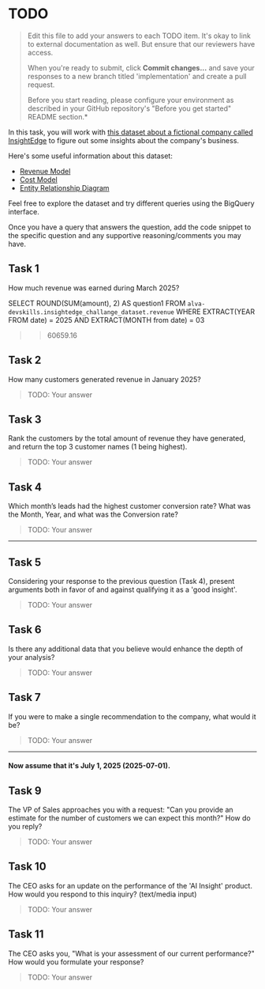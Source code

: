 # TODO

> Edit this file to add your answers to each TODO item. It's okay to link to external documentation as well. But ensure that our reviewers have access.
> 
> When you're ready to submit, click **Commit changes...** and save your responses to a new branch titled 'implementation' and create a pull request.
>
> Before you start reading, please configure your environment as described in your GitHub repository's "Before you get started" README section.*

In this task, you will work with [this dataset about a fictional company called InsightEdge](https://console.cloud.google.com/bigquery?ws=!1m4!1m3!3m2!1salva-devskills!2sinsightedge_challange_dataset) to figure out some insights about the company's business.

Here's some useful information about this dataset:

- [Revenue Model](revenue-model.md)
- [Cost Model](cost-model.md)
- [Entity Relationship Diagram](erd.md)

Feel free to explore the dataset and try different queries using the BigQuery interface.

Once you have a query that answers the question, add the code snippet to the specific question and any supportive reasoning/comments you may have.

## Task 1

How much revenue was earned during March 2025?

SELECT ROUND(SUM(amount), 2) AS question1
FROM `alva-devskills.insightedge_challange_dataset.revenue` 
WHERE EXTRACT(YEAR FROM date) = 2025
AND EXTRACT(MONTH from date) = 03

>> 60659.16

## Task 2

How many customers generated revenue in January 2025?

> TODO: Your answer

## Task 3

Rank the customers by the total amount of revenue they have generated, and return the top 3 customer names (1 being highest).

> TODO: Your answer

## Task 4

Which month’s leads had the highest customer conversion rate? What was the Month, Year, and what was the Conversion rate?

> TODO: Your answer

---

## Task 5

Considering your response to the previous question (Task 4), present arguments both in favor of and against qualifying it as a 'good insight'.

> TODO: Your answer

## Task 6

Is there any additional data that you believe would enhance the depth of your analysis?

> TODO: Your answer

## Task 7

If you were to make a single recommendation to the company, what would it be?

> TODO: Your answer

---

#### Now assume that it's July 1, 2025 (2025-07-01).

## Task 9

The VP of Sales approaches you with a request: "Can you provide an estimate for the number of customers we can expect this month?" How do you reply?

> TODO: Your answer

## Task 10

The CEO asks for an update on the performance of the 'AI Insight' product. How would you respond to this inquiry? (text/media input)

> TODO: Your answer

## Task 11

The CEO asks you, "What is your assessment of our current performance?" How would you formulate your response?

> TODO: Your answer
